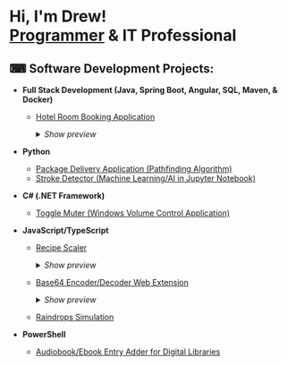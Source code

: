 <h1>Hi, I'm Drew! <br/><a href="https://github.com/drewmarsh?tab=repositories">Programmer</a> & IT Professional</a></h1>

<h2>⌨ Software Development Projects:</h2>

- <b>Full Stack Development (Java, Spring Boot, Angular, SQL, Maven, & Docker)</b>
  - [Hotel Room Booking Application](https://github.com/drewmarsh/mock-hotel-booking)

    <details>
    <summary><i>Show preview</i></summary>
    <img src="/preview/hotel-booking-preview.png" width="680" height="313" alt="Hotel Booking Preview">
    </details>
    
- <b>Python</b>
  - [Package Delivery Application (Pathfinding Algorithm)](https://github.com/drewmarsh/package-delivery-pathfinding-algorithm)
  - [Stroke Detector (Machine Learning/AI in Jupyter Notebook)](https://github.com/drewmarsh/stroke-detector-AI)
- <b>C# (.NET Framework)</b>
  - [Toggle Muter (Windows Volume Control Application)](https://github.com/drewmarsh/toggle-muter)
- <b>JavaScript/TypeScript</b>
  - [Recipe Scaler](https://github.com/drewmarsh/joplin-recipe-scaler)
    <details> <summary><i>Show preview</i></summary>
    <img src="/preview/recipe-scaler-preview.png" alt="Recipe Scaler Preview">
    </details>
    
  - [Base64 Encoder/Decoder Web Extension](https://github.com/drewmarsh/base64-encoder-decoder)
    <details> <summary><i>Show preview</i></summary>
    <img src="/preview/base64-preview.png" width="371" height="256" alt="Base64 Preview">
    </details>
  
  - [Raindrops Simulation](https://github.com/drewmarsh/raindrops-simulation)
- <b>PowerShell</b>
  - [Audiobook/Ebook Entry Adder for Digital Libraries](https://github.com/drewmarsh/add-new-book)
